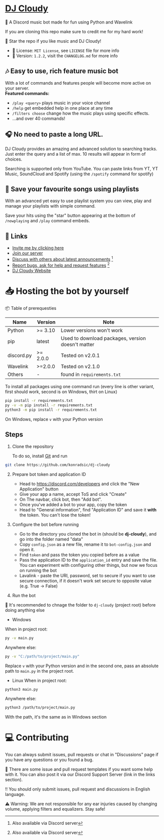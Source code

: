# [DJ Cloudy](https://konradsic.github.io/dj-cloudy)
🤖 A Discord music bot made for fun using Python and Wavelink

If you are cloning this repo make sure to credit me for my hard work!

🌟 Star the repo if you like music and DJ Cloudy!

* 📜 License: `MIT License`, see `LICENSE` file for more info
* 📝 Version: `1.2.2`, visit the `CHANGELOG.md` for more info

## 🎶 Easy to use, rich feature music bot
With a lot of commands and features people will become more active on your server. <br>
 **Featured commands:**
* `/play <query>` plays music in your voice channel
* `/help` get embedded help in one place at any time
* `/filters choose` change how the music plays using specific effects. 
* ...and over 40 commands! 

## 🎧 No need to paste a long URL.
DJ Cloudy provides an amazing and advanced solution to searching tracks. 
Just enter the query and a list of max. 10 results will appear in form of choices.

Searching is supported only from YouTube. 
You can paste links from YT, YT Music, SoundCloud and Spotify 
(using the `/spotify` command for spotify) 

## 📑 Save your favourite songs using playlists
With an advanced yet easy to use playlist system you can view, play and manage your playlists with simple command.

Save your hits using the "star" button appearing at the bottom of `/nowplaying` and `/play` command embeds.


## 🔗 Links
* [Invite me by clicking here](https://dsc.gg/dj-cloudy)
* [Join our server](https://discord.gg/t6qPGdHypw)
* [Discuss with others about latest announcements](https://github.com/konradsic/dj-cloudy/discussions) [^1]
* [Report bugs, ask for help and request features](https://github.com/konradsic/dj-cloudy/issues) [^1]
* [DJ Cloudy Website](https://konradsic.github.io/dj-cloudy)

[^1]: Also available via Discord server

# 📥 Hosting the bot by yourself

📦 Table of prerequesties

Name | Version | Note 
-----|---------|------
Python | >= 3.10 | Lower versions won't work
pip | latest | Used to download packages, version doesn't matter
discord.py | >= 2.0.0 | Tested on v2.0.1
Wavelink | >=2.0.0 | Tested on v2.1.0
Others | - | found in `requirements.txt`

To install all packages using one command run
(every line is other variant, first should work, second is on Windows, thirt on Linux) 

```sh
pip install -r requirements.txt
py -v -m pip install -r requirements.txt
python3 -m pip install -r requirements.txt
```
On Windows, replace `v` with your Python version

## Steps
1. Clone the repository

    To do so, install [Git](https://git-scm.com/downloads) and run
```sh
git clone https://github.com/konradsic/dj-cloudy
```
2. Prepare bot token and application ID

	* Head to https://discord.com/developers and click the "New Application" button
	* Give your app a name, accept ToS and click "Create" 
	* On The navbar, click bot, then "Add bot". 
	* Once you've added a bot to your app, copy the token
	* Head to "General information", find "Application ID" and save it **with** the token. You can't lose the token!

3. Configure the bot before running

	* Go to the directory you cloned the bot in (should be **dj-cloudy**), and go into the folder named "data" 
	* Copy `config.json` as a new file, rename it to `bot-config.json` and open it.
	* Find `token` and pass the token you copied before as a value
	* Pass the application ID to the `application_id` entry and save the file. You can experiment with configuring other things, 
	but now we focus on running the bot
	* Lavalink - paste the URI, password, set to secure if you want to use secure connection, if it doesn't work set secure to opposite value (e.g. True -> False)

4. Run the bot

📁 It's recommended to chnage the folder to `dj-cloudy` (project root) before doing anything else

* Windows

When in project root:
```sh
py -v main.py
```

Anywhere else:
```sh
py -v "C:/path/to/project/main.py"
```
Replace `v` with your Python version 
and in the second one, pass an absolute path to `main.py` in the project root. 

* Linux
When in project root:
```sh
python3 main.py
```

Anywhere else:
```sh
python3 /path/to/project/main.py
```
With the path, it's the same as in Windows section

# 💻 Contributing
You can always submit issues, pull requests or chat in "Discussions" page if you have any questions or you found a bug.

🐛 There are some issue and pull request templates if you want some help with it. You can also post it via our Discord Support Server (link in the links section). 

‼️ You should only submit issues, pull request and discussions in English language.

⚠️ Warning: We are not responsible for any ear injuries caused by changing volume, applying filters and equalizers. Stay safe!
